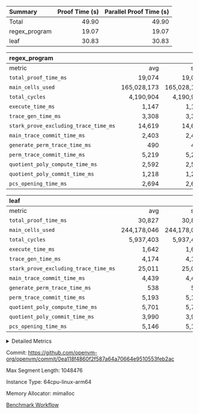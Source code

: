 | Summary | Proof Time (s) | Parallel Proof Time (s) |
|:---|---:|---:|
| Total |  49.90 |  49.90 |
| regex_program |  19.07 |  19.07 |
| leaf |  30.83 |  30.83 |


| regex_program |||||
|:---|---:|---:|---:|---:|
|metric|avg|sum|max|min|
| `total_proof_time_ms ` |  19,074 |  19,074 |  19,074 |  19,074 |
| `main_cells_used     ` |  165,028,173 |  165,028,173 |  165,028,173 |  165,028,173 |
| `total_cycles        ` |  4,190,904 |  4,190,904 |  4,190,904 |  4,190,904 |
| `execute_time_ms     ` |  1,147 |  1,147 |  1,147 |  1,147 |
| `trace_gen_time_ms   ` |  3,308 |  3,308 |  3,308 |  3,308 |
| `stark_prove_excluding_trace_time_ms` |  14,619 |  14,619 |  14,619 |  14,619 |
| `main_trace_commit_time_ms` |  2,403 |  2,403 |  2,403 |  2,403 |
| `generate_perm_trace_time_ms` |  490 |  490 |  490 |  490 |
| `perm_trace_commit_time_ms` |  5,219 |  5,219 |  5,219 |  5,219 |
| `quotient_poly_compute_time_ms` |  2,592 |  2,592 |  2,592 |  2,592 |
| `quotient_poly_commit_time_ms` |  1,218 |  1,218 |  1,218 |  1,218 |
| `pcs_opening_time_ms ` |  2,694 |  2,694 |  2,694 |  2,694 |

| leaf |||||
|:---|---:|---:|---:|---:|
|metric|avg|sum|max|min|
| `total_proof_time_ms ` |  30,827 |  30,827 |  30,827 |  30,827 |
| `main_cells_used     ` |  244,178,046 |  244,178,046 |  244,178,046 |  244,178,046 |
| `total_cycles        ` |  5,937,403 |  5,937,403 |  5,937,403 |  5,937,403 |
| `execute_time_ms     ` |  1,642 |  1,642 |  1,642 |  1,642 |
| `trace_gen_time_ms   ` |  4,174 |  4,174 |  4,174 |  4,174 |
| `stark_prove_excluding_trace_time_ms` |  25,011 |  25,011 |  25,011 |  25,011 |
| `main_trace_commit_time_ms` |  4,439 |  4,439 |  4,439 |  4,439 |
| `generate_perm_trace_time_ms` |  538 |  538 |  538 |  538 |
| `perm_trace_commit_time_ms` |  5,193 |  5,193 |  5,193 |  5,193 |
| `quotient_poly_compute_time_ms` |  5,701 |  5,701 |  5,701 |  5,701 |
| `quotient_poly_commit_time_ms` |  3,990 |  3,990 |  3,990 |  3,990 |
| `pcs_opening_time_ms ` |  5,146 |  5,146 |  5,146 |  5,146 |



<details>
<summary>Detailed Metrics</summary>

| group | num_segments | keygen_time_ms | commit_exe_time_ms |
| --- | --- | --- | --- |
| regex_program | 1 | 641 | 42 | 

| group | air_name | quotient_deg | interactions | constraints |
| --- | --- | --- | --- | --- |
| leaf | AccessAdapterAir<2> | 4 | 5 | 12 | 
| leaf | AccessAdapterAir<4> | 4 | 5 | 12 | 
| leaf | AccessAdapterAir<8> | 4 | 5 | 12 | 
| leaf | FriReducedOpeningAir | 4 | 35 | 59 | 
| leaf | NativePoseidon2Air<BabyBearParameters>, 1> | 4 | 31 | 302 | 
| leaf | PhantomAir | 4 | 3 | 4 | 
| leaf | ProgramAir | 1 | 1 | 4 | 
| leaf | VariableRangeCheckerAir | 1 | 1 | 4 | 
| leaf | VmAirWrapper<BranchNativeAdapterAir, BranchEqualCoreAir<1> | 2 | 11 | 23 | 
| leaf | VmAirWrapper<JalNativeAdapterAir, JalCoreAir> | 4 | 7 | 6 | 
| leaf | VmAirWrapper<NativeAdapterAir<2, 0>, PublicValuesCoreAir> | 4 | 11 | 23 | 
| leaf | VmAirWrapper<NativeAdapterAir<2, 1>, FieldArithmeticCoreAir> | 4 | 15 | 23 | 
| leaf | VmAirWrapper<NativeLoadStoreAdapterAir<1>, NativeLoadStoreCoreAir<1> | 4 | 15 | 20 | 
| leaf | VmAirWrapper<NativeLoadStoreAdapterAir<4>, NativeLoadStoreCoreAir<4> | 4 | 15 | 20 | 
| leaf | VmAirWrapper<NativeVectorizedAdapterAir<4>, FieldExtensionCoreAir> | 4 | 15 | 23 | 
| leaf | VmConnectorAir | 4 | 3 | 8 | 
| leaf | VolatileBoundaryAir | 4 | 4 | 16 | 
| regex_program | AccessAdapterAir<16> | 2 | 5 | 14 | 
| regex_program | AccessAdapterAir<2> | 2 | 5 | 14 | 
| regex_program | AccessAdapterAir<32> | 2 | 5 | 14 | 
| regex_program | AccessAdapterAir<4> | 2 | 5 | 14 | 
| regex_program | AccessAdapterAir<64> | 2 | 5 | 14 | 
| regex_program | AccessAdapterAir<8> | 2 | 5 | 14 | 
| regex_program | BitwiseOperationLookupAir<8> | 2 | 2 | 4 | 
| regex_program | KeccakVmAir | 2 | 321 | 4,571 | 
| regex_program | MemoryMerkleAir<8> | 2 | 4 | 40 | 
| regex_program | PersistentBoundaryAir<8> | 2 | 3 | 6 | 
| regex_program | PhantomAir | 2 | 3 | 5 | 
| regex_program | Poseidon2PeripheryAir<BabyBearParameters>, 1> | 2 | 1 | 286 | 
| regex_program | ProgramAir | 1 | 1 | 4 | 
| regex_program | RangeTupleCheckerAir<2> | 1 | 1 | 4 | 
| regex_program | VariableRangeCheckerAir | 1 | 1 | 4 | 
| regex_program | VmAirWrapper<Rv32BaseAluAdapterAir, BaseAluCoreAir<4, 8> | 2 | 19 | 43 | 
| regex_program | VmAirWrapper<Rv32BaseAluAdapterAir, LessThanCoreAir<4, 8> | 2 | 17 | 39 | 
| regex_program | VmAirWrapper<Rv32BaseAluAdapterAir, ShiftCoreAir<4, 8> | 2 | 23 | 90 | 
| regex_program | VmAirWrapper<Rv32BranchAdapterAir, BranchEqualCoreAir<4> | 2 | 11 | 25 | 
| regex_program | VmAirWrapper<Rv32BranchAdapterAir, BranchLessThanCoreAir<4, 8> | 2 | 13 | 41 | 
| regex_program | VmAirWrapper<Rv32CondRdWriteAdapterAir, Rv32JalLuiCoreAir> | 2 | 10 | 22 | 
| regex_program | VmAirWrapper<Rv32HintStoreAdapterAir, Rv32HintStoreCoreAir> | 2 | 15 | 17 | 
| regex_program | VmAirWrapper<Rv32JalrAdapterAir, Rv32JalrCoreAir> | 2 | 16 | 20 | 
| regex_program | VmAirWrapper<Rv32LoadStoreAdapterAir, LoadSignExtendCoreAir<4, 8> | 2 | 18 | 33 | 
| regex_program | VmAirWrapper<Rv32LoadStoreAdapterAir, LoadStoreCoreAir<4> | 2 | 17 | 38 | 
| regex_program | VmAirWrapper<Rv32MultAdapterAir, DivRemCoreAir<4, 8> | 2 | 25 | 88 | 
| regex_program | VmAirWrapper<Rv32MultAdapterAir, MulHCoreAir<4, 8> | 2 | 24 | 38 | 
| regex_program | VmAirWrapper<Rv32MultAdapterAir, MultiplicationCoreAir<4, 8> | 2 | 19 | 26 | 
| regex_program | VmAirWrapper<Rv32RdWriteAdapterAir, Rv32AuipcCoreAir> | 2 | 11 | 15 | 
| regex_program | VmConnectorAir | 2 | 3 | 9 | 

| group | air_name | idx | rows | prep_cols | perm_cols | main_cols | cells |
| --- | --- | --- | --- | --- | --- | --- | --- |
| leaf | AccessAdapterAir<2> | 0 | 2,097,152 |  | 16 | 11 | 56,623,104 | 
| leaf | AccessAdapterAir<4> | 0 | 1,048,576 |  | 16 | 13 | 30,408,704 | 
| leaf | AccessAdapterAir<8> | 0 | 131,072 |  | 16 | 17 | 4,325,376 | 
| leaf | FriReducedOpeningAir | 0 | 1,048,576 |  | 76 | 64 | 146,800,640 | 
| leaf | NativePoseidon2Air<BabyBearParameters>, 1> | 0 | 65,536 |  | 36 | 348 | 25,165,824 | 
| leaf | PhantomAir | 0 | 32,768 |  | 8 | 6 | 458,752 | 
| leaf | ProgramAir | 0 | 262,144 |  | 8 | 10 | 4,718,592 | 
| leaf | VariableRangeCheckerAir | 0 | 262,144 | 2 | 8 | 1 | 2,359,296 | 
| leaf | VmAirWrapper<BranchNativeAdapterAir, BranchEqualCoreAir<1> | 0 | 2,097,152 |  | 28 | 23 | 106,954,752 | 
| leaf | VmAirWrapper<JalNativeAdapterAir, JalCoreAir> | 0 | 131,072 |  | 12 | 10 | 2,883,584 | 
| leaf | VmAirWrapper<NativeAdapterAir<2, 0>, PublicValuesCoreAir> | 0 | 64 |  | 16 | 23 | 2,496 | 
| leaf | VmAirWrapper<NativeAdapterAir<2, 1>, FieldArithmeticCoreAir> | 0 | 4,194,304 |  | 20 | 30 | 209,715,200 | 
| leaf | VmAirWrapper<NativeLoadStoreAdapterAir<1>, NativeLoadStoreCoreAir<1> | 0 | 2,097,152 |  | 36 | 25 | 127,926,272 | 
| leaf | VmAirWrapper<NativeLoadStoreAdapterAir<4>, NativeLoadStoreCoreAir<4> | 0 | 65,536 |  | 36 | 34 | 4,587,520 | 
| leaf | VmAirWrapper<NativeVectorizedAdapterAir<4>, FieldExtensionCoreAir> | 0 | 131,072 |  | 20 | 40 | 7,864,320 | 
| leaf | VmConnectorAir | 0 | 2 | 1 | 8 | 4 | 24 | 
| leaf | VolatileBoundaryAir | 0 | 1,048,576 |  | 8 | 11 | 19,922,944 | 

| group | air_name | segment | rows | prep_cols | perm_cols | main_cols | cells |
| --- | --- | --- | --- | --- | --- | --- | --- |
| regex_program | AccessAdapterAir<2> | 0 | 64 |  | 24 | 11 | 2,240 | 
| regex_program | AccessAdapterAir<4> | 0 | 32 |  | 24 | 13 | 1,184 | 
| regex_program | AccessAdapterAir<8> | 0 | 131,072 |  | 24 | 17 | 5,373,952 | 
| regex_program | BitwiseOperationLookupAir<8> | 0 | 65,536 | 3 | 8 | 2 | 655,360 | 
| regex_program | KeccakVmAir | 0 | 32 |  | 1,288 | 3,164 | 142,464 | 
| regex_program | MemoryMerkleAir<8> | 0 | 131,072 |  | 20 | 32 | 6,815,744 | 
| regex_program | PersistentBoundaryAir<8> | 0 | 131,072 |  | 12 | 20 | 4,194,304 | 
| regex_program | PhantomAir | 0 | 512 |  | 12 | 6 | 9,216 | 
| regex_program | Poseidon2PeripheryAir<BabyBearParameters>, 1> | 0 | 16,384 |  | 8 | 300 | 5,046,272 | 
| regex_program | ProgramAir | 0 | 131,072 |  | 8 | 10 | 2,359,296 | 
| regex_program | RangeTupleCheckerAir<2> | 0 | 524,288 | 2 | 8 | 1 | 4,718,592 | 
| regex_program | VariableRangeCheckerAir | 0 | 262,144 | 2 | 8 | 1 | 2,359,296 | 
| regex_program | VmAirWrapper<Rv32BaseAluAdapterAir, BaseAluCoreAir<4, 8> | 0 | 2,097,152 |  | 80 | 36 | 243,269,632 | 
| regex_program | VmAirWrapper<Rv32BaseAluAdapterAir, LessThanCoreAir<4, 8> | 0 | 65,536 |  | 40 | 37 | 5,046,272 | 
| regex_program | VmAirWrapper<Rv32BaseAluAdapterAir, ShiftCoreAir<4, 8> | 0 | 262,144 |  | 52 | 53 | 27,525,120 | 
| regex_program | VmAirWrapper<Rv32BranchAdapterAir, BranchEqualCoreAir<4> | 0 | 524,288 |  | 48 | 26 | 38,797,312 | 
| regex_program | VmAirWrapper<Rv32BranchAdapterAir, BranchLessThanCoreAir<4, 8> | 0 | 262,144 |  | 56 | 32 | 23,068,672 | 
| regex_program | VmAirWrapper<Rv32CondRdWriteAdapterAir, Rv32JalLuiCoreAir> | 0 | 131,072 |  | 44 | 18 | 8,126,464 | 
| regex_program | VmAirWrapper<Rv32HintStoreAdapterAir, Rv32HintStoreCoreAir> | 0 | 16,384 |  | 36 | 26 | 1,015,808 | 
| regex_program | VmAirWrapper<Rv32JalrAdapterAir, Rv32JalrCoreAir> | 0 | 131,072 |  | 36 | 28 | 8,388,608 | 
| regex_program | VmAirWrapper<Rv32LoadStoreAdapterAir, LoadSignExtendCoreAir<4, 8> | 0 | 1,024 |  | 76 | 35 | 113,664 | 
| regex_program | VmAirWrapper<Rv32LoadStoreAdapterAir, LoadStoreCoreAir<4> | 0 | 2,097,152 |  | 72 | 40 | 234,881,024 | 
| regex_program | VmAirWrapper<Rv32MultAdapterAir, DivRemCoreAir<4, 8> | 0 | 128 |  | 104 | 57 | 20,608 | 
| regex_program | VmAirWrapper<Rv32MultAdapterAir, MulHCoreAir<4, 8> | 0 | 256 |  | 100 | 39 | 35,584 | 
| regex_program | VmAirWrapper<Rv32MultAdapterAir, MultiplicationCoreAir<4, 8> | 0 | 65,536 |  | 80 | 31 | 7,274,496 | 
| regex_program | VmAirWrapper<Rv32RdWriteAdapterAir, Rv32AuipcCoreAir> | 0 | 65,536 |  | 28 | 21 | 3,211,264 | 
| regex_program | VmConnectorAir | 0 | 2 | 1 | 12 | 4 | 32 | 

| group | idx | trace_gen_time_ms | total_proof_time_ms | total_cycles | total_cells | stark_prove_excluding_trace_time_ms | quotient_poly_compute_time_ms | quotient_poly_commit_time_ms | perm_trace_commit_time_ms | pcs_opening_time_ms | main_trace_commit_time_ms | main_cells_used | generate_perm_trace_time_ms | execute_time_ms |
| --- | --- | --- | --- | --- | --- | --- | --- | --- | --- | --- | --- | --- | --- | --- |
| leaf | 0 | 4,174 | 30,827 | 5,937,403 | 750,717,400 | 25,011 | 5,701 | 3,990 | 5,193 | 5,146 | 4,439 | 244,178,046 | 538 | 1,642 | 

| group | segment | trace_gen_time_ms | total_proof_time_ms | total_cycles | total_cells | stark_prove_excluding_trace_time_ms | quotient_poly_compute_time_ms | quotient_poly_commit_time_ms | perm_trace_commit_time_ms | pcs_opening_time_ms | main_trace_commit_time_ms | main_cells_used | generate_perm_trace_time_ms | execute_time_ms |
| --- | --- | --- | --- | --- | --- | --- | --- | --- | --- | --- | --- | --- | --- | --- |
| regex_program | 0 | 3,308 | 19,074 | 4,190,904 | 632,452,480 | 14,619 | 2,592 | 1,218 | 5,219 | 2,694 | 2,403 | 165,028,173 | 490 | 1,147 | 

</details>


Commit: https://github.com/openvm-org/openvm/commit/0ea118f4860f2f587a64a70664e9510553feb2ac

Max Segment Length: 1048476

Instance Type: 64cpu-linux-arm64

Memory Allocator: mimalloc

[Benchmark Workflow](https://github.com/openvm-org/openvm/actions/runs/12752756542)
